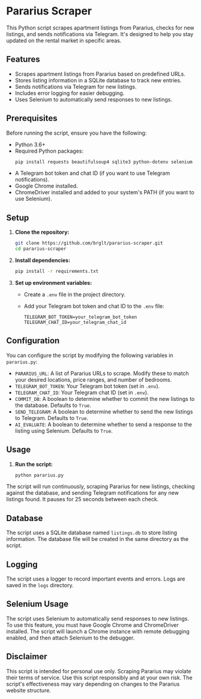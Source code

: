 # Pararius Scraper

This Python script scrapes apartment listings from Pararius, checks for new listings, and sends notifications via Telegram. It's designed to help you stay updated on the rental market in specific areas.

## Features

-   Scrapes apartment listings from Pararius based on predefined URLs.
-   Stores listing information in a SQLite database to track new entries.
-   Sends notifications via Telegram for new listings.
-   Includes error logging for easier debugging.
-   Uses Selenium to automatically send responses to new listings.

## Prerequisites

Before running the script, ensure you have the following:

-   Python 3.6+
-   Required Python packages:
    ```bash
    pip install requests beautifulsoup4 sqlite3 python-dotenv selenium
    ```
-   A Telegram bot token and chat ID (if you want to use Telegram notifications).
-   Google Chrome installed.
-   ChromeDriver installed and added to your system's PATH (if you want to use Selenium).

## Setup

1.  **Clone the repository:**
    ```bash
    git clone https://github.com/brglt/pararius-scraper.git
    cd pararius-scraper
    ```

2.  **Install dependencies:**
    ```bash
    pip install -r requirements.txt
    ```

3.  **Set up environment variables:**

    -   Create a `.env` file in the project directory.
    -   Add your Telegram bot token and chat ID to the `.env` file:

        ```
        TELEGRAM_BOT_TOKEN=your_telegram_bot_token
        TELEGRAM_CHAT_ID=your_telegram_chat_id
        ```

## Configuration

You can configure the script by modifying the following variables in `pararius.py`:

-   `PARARIUS_URL`: A list of Pararius URLs to scrape.  Modify these to match your desired locations, price ranges, and number of bedrooms.
-   `TELEGRAM_BOT_TOKEN`: Your Telegram bot token (set in `.env`).
-   `TELEGRAM_CHAT_ID`: Your Telegram chat ID (set in `.env`).
-   `COMMIT_DB`: A boolean to determine whether to commit the new listings to the database. Defaults to `True`.
-   `SEND_TELEGRAM`: A boolean to determine whether to send the new listings to Telegram. Defaults to `True`.
-   `AI_EVALUATE`: A boolean to determine whether to send a response to the listing using Selenium. Defaults to `True`.

## Usage

1.  **Run the script:**
    ```bash
    python pararius.py
    ```

The script will run continuously, scraping Pararius for new listings, checking against the database, and sending Telegram notifications for any new listings found.  It pauses for 25 seconds between each check.

## Database

The script uses a SQLite database named `listings.db` to store listing information. The database file will be created in the same directory as the script.

## Logging

The script uses a logger to record important events and errors. Logs are saved in the `logs` directory.

## Selenium Usage

The script uses Selenium to automatically send responses to new listings. To use this feature, you must have Google Chrome and ChromeDriver installed. The script will launch a Chrome instance with remote debugging enabled, and then attach Selenium to the debugger.

## Disclaimer

This script is intended for personal use only. Scraping Pararius may violate their terms of service. Use this script responsibly and at your own risk. The script's effectiveness may vary depending on changes to the Pararius website structure.